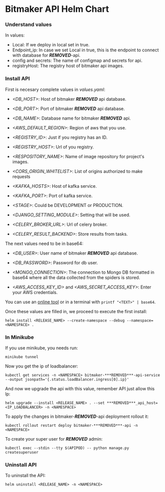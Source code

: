 <h1> Bitmaker API Helm Chart </h1>

<h3> Understand values </h3>

In values:

- Local: If we deploy in local set in true.
- Endpoint_ip: In case we set Local in true, this is the endpoint to connect with database for ***REMOVED***-api.
- config and secrets: The name of configmap and secrets for api.
- registryHost: The registry host of bitmaker api images.

<h3> Install API </h3>

First is necesary complete values in _values.yaml_:

- _<DB\_HOST>_: Host of bitmaker ***REMOVED*** api database.

- _<DB\_PORT>_: Port of bitmaker ***REMOVED*** api database.

- _<DB\_NAME>_: Database name for bitmaker ***REMOVED*** api.

- _<AWS\_DEFAULT\_REGION>_: Region of aws that you use.

- _<REGISTRY\_ID>_: Just if you registry has an ID.

- _<REGISTRY\_HOST>_: Url of you registry.

- _<RESPOSITORY\_NAME>_: Name of image repository for project's images.

- _<CORS\_ORIGIN\_WHITELIST>_: List of origins authorized to make requests

- _<KAFKA\_HOSTS>_: Host of kafka service.

- _<KAFKA\_PORT>_: Port of kafka service.

- _<STAGE\>_: Could be DEVELOPMENT or PRODUCTION.

- _<DJANGO\_SETTING\_MODULE>_: Setting that will be used.

- _<CELERY\_BROKER\_URL>_: Url of celery broker.

- _<CELERY\_RESULT\_BACKEND>_: Store results from tasks. 

The next values need to be in base64:

- _<DB\_USER>_: User name of bitmaker ***REMOVED*** api database.

- _<DB\_PASSWORD>_: Password for db user.

- _<MONGO\_CONNECTION>_: The connection to Mongo DB formatted in base64 where all the data collected from the spiders is stored.

- _<AWS\_ACCESS\_KEY\_ID>_ and _<AWS\_SECRET\_ACCESS\_KEY>_: Enter your AWS credentials. 

You can use an [online tool](https://www.base64encode.org/) or in a terminal with `printf "<TEXT>" | base64`.

Once these values are filled in, we proceed to execute the first install:
```
helm install <RELEASE_NAME> --create-namespace --debug --namespace=<NAMESPACE> .
```

<h3> In Minikube </h3>

If you use minikube, you needs run:
```
minikube tunnel
```
Now you get the ip of loadbalancer:
```
kubectl get services -n <NAMESPACE> bitmaker-***REMOVED***-api-service --output jsonpath='{.status.loadBalancer.ingress[0].ip}'
```
And now we upgrade the api with this value, remember API just allow this Ip:
```
helm upgrade --install <RELEASE_NAME> . --set ***REMOVED***_api_host=<IP_LOADBALANCER> -n <NAMESPACE>
```
To apply the changes in bitmaker-***REMOVED***-api deployment rollout it:
```
kubectl rollout restart deploy bitmaker-***REMOVED***-api -n <NAMESPACE>
```
To create your super user for ***REMOVED*** admin:
```
kubectl exec --stdin --tty $(APIPOD) -- python manage.py createsuperuser
```

<h3> Uninstall API </h3>
To uninstall the API: 

```
helm uninstall <RELEASE_NAME> -n <NAMESPACE>
```
